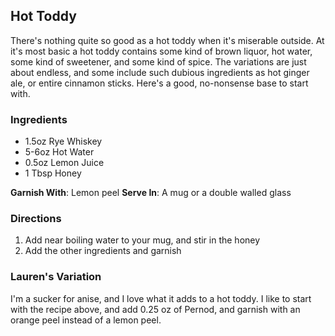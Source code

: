 ## Hot Toddy

There's nothing quite so good as a hot toddy when it's miserable outside. At it's most basic a hot toddy contains some kind of brown liquor, hot water, some kind of sweetener, and some kind of spice. The variations are just about endless, and some include such dubious ingredients as hot ginger ale, or entire cinnamon sticks.  Here's a good, no-nonsense base to start with.  

### Ingredients
* 1.5oz Rye Whiskey
* 5-6oz Hot Water
* 0.5oz Lemon Juice
* 1 Tbsp Honey

**Garnish With**: Lemon peel
**Serve In**: A mug or a double walled glass

### Directions
1. Add near boiling water to your mug, and stir in the honey
2. Add the other ingredients and garnish 

### Lauren's Variation
I'm a sucker for anise, and I love what it adds to a hot toddy.  I like to start with the recipe above, and add 0.25 oz of Pernod, and garnish with an orange peel instead of a lemon peel.